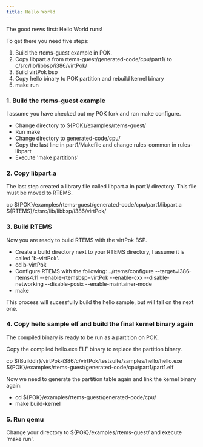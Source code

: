 ```yaml
---
title: Hello World
---
```


The good news first: Hello World runs!


To get there you need five steps:
1. Build the rtems-guest example in POK.
2. Copy libpart.a from rtems-guest/generated-code/cpu/part1/ to
    c/src/lib/libbsp/i386/virtPok/
3. Build virtPok bsp
4. Copy hello binary to POK partition and rebuild kernel binary
5. make run


### 1. Build the rtems-guest example

I assume you have checked out my POK fork and ran make configure.

* Change directory to ${POK}/examples/rtems-guest/
* Run make 
* Change directory to generated-code/cpu/
* Copy the last line in part1/Makefile and change rules-common in rules-libpart
* Execute 'make partitions'


### 2. Copy libpart.a

The last step created a library file called libpart.a in part1/ directory.
This file must be moved to RTEMS.

cp ${POK}/examples/rtems-guest/generated-code/cpu/part1/libpart.a \
  ${RTEMS}/c/src/lib/libbsp/i386/virtPok/


### 3. Build RTEMS

Now you are ready to build RTEMS with the virtPok BSP.

* Create a build directory next to your RTEMS directory, I assume it is called
'b-virtPok'.
* cd b-virtPok
* Configure RTEMS with the following:
  ../rtems/configure --target=i386-rtems4.11 --enable-rtemsbsp=virtPok --enable-cxx --disable-networking --disable-posix --enable-maintainer-mode
* make 

This process will sucessfully build the hello sample, but will fail on the next
one.


### 4. Copy hello sample elf and build the final kernel binary again

The compiled binary is ready to be run as a partition on POK.

Copy the compiled hello.exe ELF binary to replace the partition binary.

cp ${Builddir}/virtPok-i386/c/virtPok/testsuite/samples/hello/hello.exe \
    ${POK}/examples/rtems-guest/generated-code/cpu/part1/part1.elf


Now we need to generate the partition table again and link the kernel binary
again:

* cd ${POK}/examples/rtems-guest/generated-code/cpu/
* make build-kernel


### 5. Run qemu

Change your directory to ${POK}/examples/rtems-guest/ and execute 'make run'.


